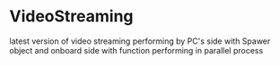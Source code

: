 # VideoStreaming
latest version of video streaming performing by PC's side with  Spawer object and onboard side with function performing in parallel process
